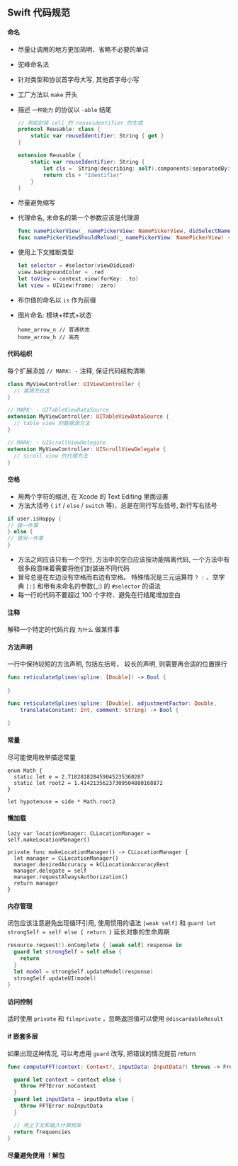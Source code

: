 ## Swift 代码规范



#### 命名

+ 尽量让调用的地方更加简明、省略不必要的单词

+ 驼峰命名法

+ 针对类型和协议首字母大写, 其他首字母小写

+ 工厂方法以 `make` 开头

+ 描述 `一种能力` 的协议以 `-able` 结尾

  ```swift
  // 例如封装 cell 的 reuseidentifier 的生成
  protocol Reusable: class {
      static var reuseIdentifier: String { get }
  }
  
  extension Reusable {
      static var reuseIdentifier: String {
          let cls =  String(describing: self).components(separatedBy: ".").last!
          return cls + "Identifier"
      }
  }
  ```

+ 尽量避免缩写

+ 代理命名, 未命名的第一个参数应该是代理源

  ```swift
  func namePickerView(_ namePickerView: NamePickerView, didSelectName name: String)
  func namePickerViewShouldReload(_ namePickerView: NamePickerView) -> Bool
  ```

+ 使用上下文推断类型

  ```swift
  let selector = #selector(viewDidLoad)
  view.backgroundColor = .red
  let toView = context.view(forKey: .to)
  let view = UIView(frame: .zero)
  ```

+ 布尔值的命名以 `is` 作为前缀

+ 图片命名: 模块+样式+状态

  ```
  home_arrow_n // 普通状态
  home_arrow_h // 高亮
  ```

  

#### 代码组织

每个扩展添加 `// MARK: -` 注释, 保证代码结构清晰

```swift
class MyViewController: UIViewController {
  // 类填充在这
}

// MARK: - UITableViewDataSource
extension MyViewController: UITableViewDataSource {
  // table view 的数据源方法
}

// MARK: - UIScrollViewDelegate
extension MyViewController: UIScrollViewDelegate {
  // scroll view 的代理方法
}
```



#### 空格

+ 用两个字符的缩进, 在 Xcode 的 Text Editing 里面设置
+ 方法大括号 ( `if` / `else` / `switch` 等)，总是在同行写左括号, 新行写右括号

```swift
if user.isHappy {
// 做一件事
} else {
// 做另一件事
}
```

+ 方法之间应该只有一个空行, 方法中的空白应该按功能隔离代码, 一个方法中有很多段意味着需要将他们封装进不同代码
+ 冒号总是在左边没有空格而右边有空格。 特殊情况是三元运算符 `? :` 、空字典 `[:]`  和带有未命名的参数(_:) 的 `#selector` 的语法
+ 每一行的代码不要超过 100 个字符、避免在行结尾增加空白



#### 注释

解释一个特定的代码片段 `为什么` 做某件事



#### 方法声明

一行中保持较短的方法声明, 包括左括号， 较长的声明, 则需要再合适的位置换行

```swift
func reticulateSplines(spline: [Double]) -> Bool {
  
}

func reticulateSplines(spline: [Double], adjustmentFactor: Double,
    translateConstant: Int, comment: String) -> Bool {
  
}

```



#### 常量

尽可能使用枚举描述常量

```
enum Math {
  static let e = 2.718281828459045235360287
  static let root2 = 1.41421356237309504880168872
}

let hypotenuse = side * Math.root2
```



#### 懒加载

```
lazy var locationManager: CLLocationManager = self.makeLocationManager()

private func makeLocationManager() -> CLLocationManager {
  let manager = CLLocationManager()
  manager.desiredAccuracy = kCLLocationAccuracyBest
  manager.delegate = self
  manager.requestAlwaysAuthorization()
  return manager
}
```



#### 内存管理

闭包应该注意避免出现循环引用, 使用惯用的语法 `[weak self]` 和 `guard let strongSelf = self else { return }` 延长对象的生命周期

```swift
resource.request().onComplete { [weak self] response in
  guard let strongSelf = self else {
    return
  }
  let model = strongSelf.updateModel(response)
  strongSelf.updateUI(model)
}
```





#### 访问控制

适时使用 `private` 和 `fileprivate` ，忽略返回值可以使用 `@discardableResult`



#### if 嵌套多层

如果出现这种情况, 可以考虑用 `guard` 改写, 把错误的情况提前 return 

```swift
func computeFFT(context: Context?, inputData: InputData?) throws -> Frequencies {

  guard let context = context else {
    throw FFTError.noContext
  }
  guard let inputData = inputData else {
    throw FFTError.noInputData
  }

  // 用上下文和输入计算频率
  return frequencies
}
```



#### 尽量避免使用 ！解包